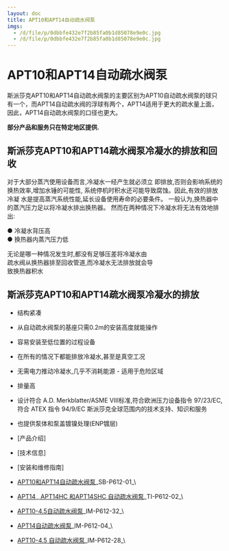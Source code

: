 ```yaml
---
layout: doc
title: APT10和APT14自动疏水阀泵
imgs:
  - /d/file/p/0dbbfe432e7f2b85fa0b1d85078e9e0c.jpg
  - /d/file/p/0dbbfe432e7f2b85fa0b1d85078e9e0c.jpg
---
```


# APT10和APT14自动疏水阀泵

斯派莎克APT10和APT14自动疏水阀泵的主要区别为APT10自动疏水阀泵的球只有一个，而APT14自动疏水阀的浮球有两个，APT14适用于更大的疏水量上面，因此，APT14自动疏水阀泵的口径也更大。

**部分产品和服务只在特定地区提供.**

## 斯派莎克APT10和APT14疏水阀泵冷凝水的排放和回收

对于大部分蒸汽使用设备而言,冷凝水一经产生就必须立 即排放,否则会影响系统的换热效率,增加水锤的可能性, 系统停机时积水还可能导致腐蚀。因此,有效的排放冷凝 水是提高蒸汽系统性能,延长设备使用寿命的必要条件。 一般认为,换热器中的蒸汽压力足以将冷凝水排出换热器。 然而在两种情况下冷凝水将无法有效地排出:

● 冷凝水背压高  
● 换热器内蒸汽压力低

无论是哪一种情况发生时,都没有足够压差将冷凝水由  
疏水阀从换热器排至回收管道,而冷凝水无法排放就会导  
致换热器积水

## 斯派莎克APT10和APT14疏水阀泵冷凝水的排放

- 结构紧凑
- 从自动疏水阀泵的基座只需0.2m的安装高度就能操作
- 容易安装至低位置的过程设备
- 在所有的情况下都能排放冷凝水,甚至是真空工况
- 无需电力推动冷凝水,几乎不消耗能源 - 适用于危险区域
- 排量高
- 设计符合 A.D. Merkblatter/ASME VIII标准,符合欧洲压力设备指令 97/23/EC,符合 ATEX 指令 94/9/EC 斯派莎克全球范围内的技术支持、知识和服务
- 也提供泵体和泵盖镀镍处理(ENP镀层)

- [产品介绍]
- [技术信息]
- [安装和维修指南]

- [APT10和APT14自动疏水阀泵](/d/pdf/APT10和APT14自动疏水阀泵.pdf)\_SB-P612-01\_\

- [APT14 , APT14HC 和APT14SHC 自动疏水阀泵](/d/pdf/TI-P612-02-APT14%20,%20APT14HC%20和APT14SHC%20自动疏水阀泵.pdf)\_TI-P612-02\_\

- [APT10-4.5自动疏水阀泵](/d/pdf/IM-P612-32-APT10-4.5自动疏水阀泵.pdf)\_IM-P612-32\_\
- [APT14自动疏水阀泵](/d/pdf/IM-P612-04-APT14自动疏水阀泵.pdf)\_IM-P612-04\_\
- [APT10-4.5 自动疏水阀泵](/d/pdf/IM-P612-28-APT10-4.5%20自动疏水阀泵.pdf)\_IM-P612-28\_\
